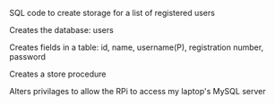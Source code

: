 SQL code to create storage for a list of registered users 


Creates the database:  users


Creates fields in a table:     id, name, username(P), registration number, password


Creates a store procedure


Alters privilages to allow the RPi to access my laptop's MySQL server 

